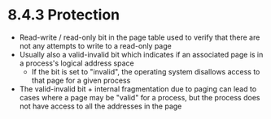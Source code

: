 # 8.4.3 Protection

* Read-write / read-only bit in the page table used to verify that there are not any attempts to write to a read-only page
* Usually also a valid-invalid bit which indicates if an associated page is in a process's logical address space
  * If the bit is set to "invalid", the operating system disallows access to that page for a given process
* The valid-invalid bit + internal fragmentation due to paging can lead to cases where a page may be "valid" for a process, but the process does not have access to all the addresses in the page

